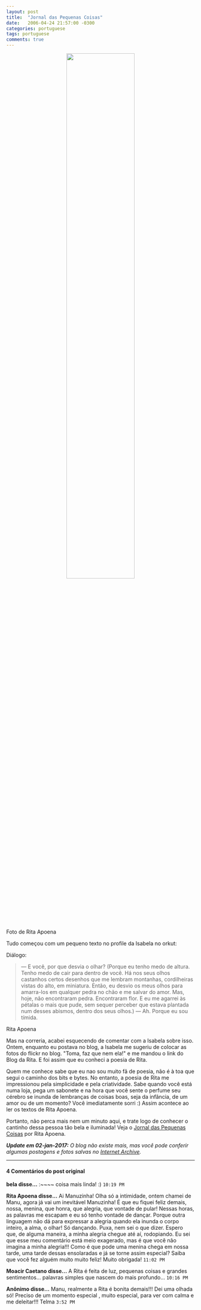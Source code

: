 ```yaml
---
layout: post
title:  "Jornal das Pequenas Coisas"
date:   2006-04-24 21:57:00 -0300
categories: portuguese
tags: portuguese
comments: true
---
```

<center><img class="image post-image" src="/blog/images/Foto_Rita.jpg" width="60%"></center>
<figcaption>Foto de Rita Apoena</figcaption>

Tudo começou com um pequeno texto no profile da Isabela no orkut:

Diálogo:

> — E você, por que desvia o olhar? 
> (Porque eu tenho medo de altura. Tenho medo de cair para dentro de você. Há nos seus olhos castanhos certos desenhos que me lembram montanhas, cordilheiras vistas do alto, em miniatura. Então, eu desvio os meus olhos para amarra-los em qualquer pedra no chão e me salvar do amor. Mas, hoje, não encontraram pedra. Encontraram flor. E eu me agarrei às pétalas o mais que pude, sem sequer perceber que estava plantada num desses abismos, dentro dos seus olhos.) 
> — Ah. Porque eu sou tímida. 

<p class="signature">Rita Apoena</p>


Mas na correria, acabei esquecendo de comentar com a Isabela sobre isso. Ontem, enquanto eu postava no blog, a Isabela me sugeriu de colocar as fotos do flickr no blog. "Toma, faz que nem ela!" e me mandou o link do Blog da Rita. E foi assim que eu conheci a poesia de Rita.

Quem me conhece sabe que eu nao sou muito fã de poesia, não é à toa que segui o caminho dos bits e bytes. No entanto, a poesia de Rita me impressionou pela simplicidade e pela criatividade. Sabe quando você está numa loja, pega um sabonete e na hora que você sente o perfume seu cérebro se inunda de lembranças de coisas boas, seja da infância, de um amor ou de um momento? Você imediatamente sorri :) Assim acontece ao ler os textos de Rita Apoena.

Portanto, não perca mais nem um minuto aqui, e trate logo de conhecer o cantinho dessa pessoa tão bela e iluminada! Veja o [Jornal das Pequenas Coisas](http://www.pequenascoisas.org/) por Rita Apoena.

*__Update em 02-jan-2017:__ O blog não existe mais, mas você pode conferir algumas postagens e fotos salvas no [Internet Archive](http://web.archive.org/web/*/http://pequenascoisas.org).* 

---

#### 4 Comentários do post original

**bela disse...**
:~~~~
coisa mais linda! :) `10:19 PM`  
 
**Rita Apoena disse...**
Ai Manuzinha! Olha só a intimidade, ontem chamei de Manu, agora já vai um inevitável Manuzinha! É que eu fiquei feliz demais, nossa, menina, que honra, que alegria, que vontade de pular! Nessas horas, as palavras me escapam e eu só tenho vontade de dançar. Porque outra linguagem não dá para expressar a alegria quando ela inunda o corpo inteiro, a alma, o olhar! Só dançando. Puxa, nem sei o que dizer. Espero que, de alguma maneira, a minha alegria chegue até aí, rodopiando. Eu sei que esse meu comentário está meio exagerado, mas é que você não imagina a minha alegria!!! Como é que pode uma menina chega em nossa tarde, uma tarde dessas ensolaradas e já se torne assim especial? Saiba que você fez alguém muito muito feliz! Muito obrigada! `11:02 PM`  
 
**Moacir Caetano disse...**
A Rita é feita de luz, pequenas coisas e grandes sentimentos... palavras simples que nascem do mais profundo... `10:16 PM`  

**Anônimo disse...**
Manu, realmente a Rita é bonita demais!!!
Dei uma olhada só!
Preciso de um momento especial , muito especial, para ver com calma e me deleitar!!!
Telma   `3:52 PM`  
